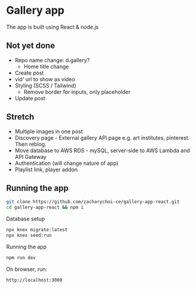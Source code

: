 # Gallery app 

The app is built using React & node.js

## Not yet done
- Repo name change: d.gallery?
    - Home title change
- Create post
- vid' url to show as video
- Styling (SCSS / Tailwind)
    - Remove border for inputs, only placeholder
- Update post

## Stretch
- Multiple images in one post
- Discovery page - External gallery API page e.g. art institutes, pinterest. Then reblog.
- Move database to AWS RDS - mySQL, server-side to AWS Lambda and API Gateway
- Authentication (will change nature of app)
- Playlist link, player addon

## Running the app

```sh
git clone https://github.com/zacharychoi-ce/gallery-app-react.git
cd gallery-app-react && npm i
```

Database setup
```sh
npx knex migrate:latest
npx knex seed:run
```

Running the app
```sh
npm run dev
```

On browser, run:
```sh
http://localhost:3000
```